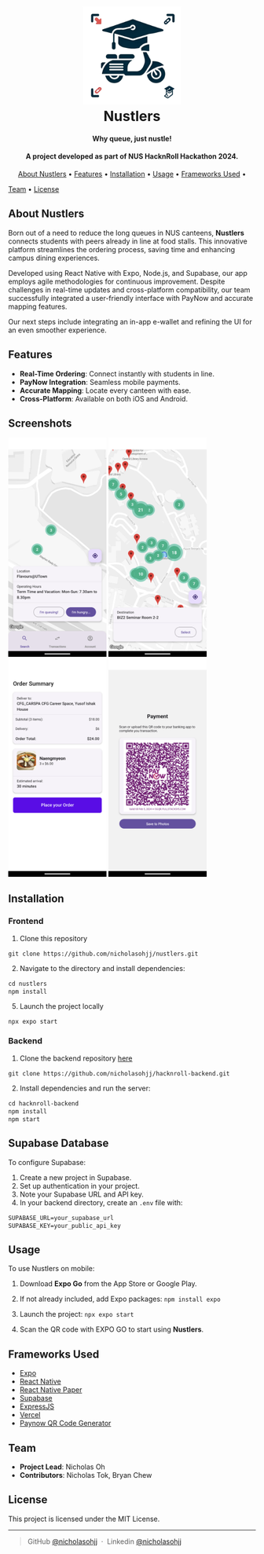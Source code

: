 ﻿
<h1 align="center">
  <br>
  <a href="https://expo.dev/artifacts/eas/x5NutML7fsBitXcpoC3pMg.apk"><img src=assets/icon.png alt="Nustlers" width="200"></a>
  <br>
    Nustlers
  <br>
</h1>
<h4 align="center">Why queue, just nustle!</h4>
<h4 align="center">A project developed as part of NUS HacknRoll Hackathon 2024.</h4>

<p align="center">
  <a href="#about">About Nustlers</a> •
  <a href="#features">Features</a> •
  <a href="#installation">Installation</a> •
  <a href="#usage">Usage</a> •
    <a href="#frameworks_used">Frameworks Used</a> •

  <a href="#team">Team</a> •
  <a href="#license">License</a>
</p>

## About Nustlers
Born out of a need to reduce the long queues in NUS canteens, **Nustlers** connects students with peers already in line at food stalls. This innovative platform streamlines the ordering process, saving time and enhancing campus dining experiences.

Developed using React Native with Expo, Node.js, and Supabase, our app employs agile methodologies for continuous improvement. Despite challenges in real-time updates and cross-platform compatibility, our team successfully integrated a user-friendly interface with PayNow and accurate mapping features.

Our next steps include integrating an in-app e-wallet and refining the UI for an even smoother experience.

## Features
* **Real-Time Ordering**: Connect instantly with students in line.
* **PayNow Integration**: Seamless mobile payments.
* **Accurate Mapping**: Locate every canteen with ease.
* **Cross-Platform**: Available on both iOS and Android.

## Screenshots

<p float="left">
<img src=images/ss1.png alt="location" width="200">
<img src=images/ss4.png alt="destination" width="200">
<img src=images/ss3.png alt="checkout" width="200">
<img src=images/ss2.png alt="payment" width="200">
</p>

## Installation

### Frontend

1. Clone this repository
 ``` 
git clone https://github.com/nicholasohjj/nustlers.git
```
2. Navigate to the directory and install dependencies:
```
cd nustlers
npm install
```
5. Launch the project locally
```
npx expo start
```

### Backend
1. Clone the backend repository [here](https://github.com/nicholasohjj/hacknroll-backend)
 ``` 
git clone https://github.com/nicholasohjj/hacknroll-backend.git
```
2. Install dependencies and run the server:
```
cd hacknroll-backend
npm install
npm start
```

## Supabase Database
To configure Supabase:
1.  Create a new project in Supabase.
2. Set up authentication in your project.
3.  Note your Supabase URL and API key.
4.  In your backend directory, create an `.env` file with:

```
SUPABASE_URL=your_supabase_url
SUPABASE_KEY=your_public_api_key
```

## Usage
To use Nustlers on mobile:
1.  Download **Expo Go** from the App Store or Google Play.
2.  If not already included, add Expo packages:
``` npm install expo ```

3. Launch the project:
```npx expo start```
4. Scan the QR code with EXPO GO to start using **Nustlers**.

## Frameworks Used
* [Expo](https://expo.dev/)
* [React Native](https://reactnative.dev/)
* [React Native Paper](https://reactnativepaper.com/)
* [Supabase](https://supabase.com)
* [ExpressJS](https://expressjs.com/)
* [Vercel](https://vercel.com)
* [Paynow QR Code Generator](https://fullstacksys.com/paynow-qr-code-generator)

## Team
* **Project Lead**: Nicholas Oh
* **Contributors**: Nicholas Tok, Bryan Chew

## License
This project is licensed under the MIT License.

---

> GitHub [@nicholasohjj](https://github.com/nicholasohjj) &nbsp;&middot;&nbsp;
> Linkedin [@nicholasohjj](https://www.linkedin.com/in/nicholasohjj)





